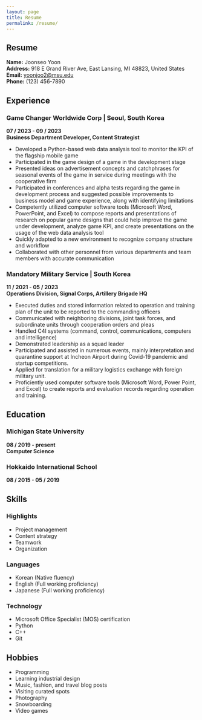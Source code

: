 ```yaml
---
layout: page
title: Resume
permalink: /resume/
---
```


## Resume

**Name:** Joonseo Yoon  
**Address:** 918 E Grand River Ave, East Lansing, MI 48823, United States  
**Email:** [yoonjoo2@msu.edu](mailto:johndoe@example.com)  
**Phone:** (123) 456-7890 

## Experience

### Game Changer Worldwide Corp | Seoul, South Korea
**07 / 2023 - 09 / 2023**  
**Business Department Developer, Content Strategist**  
- Developed a Python-based web data analysis tool to monitor the KPI of the flagship mobile game
- Participated in the game design of a game in the development stage
- Presented ideas on advertisement concepts and catchphrases for seasonal events of the game in service during meetings with the cooperative firm
- Participated in conferences and alpha tests regarding the game in development process and suggested possible improvements to business model and game experience, along with identifying limitations
- Competently utilized computer software tools (Microsoft Word, PowerPoint, and Excel) to compose reports and presentations of research on popular game designs that could help improve the game under development, analyze game KPI, and create presentations on the usage of the web data analysis tool
- Quickly adapted to a new environment to recognize company structure and workflow
- Collaborated with other personnel from various departments and team members with accurate communication

### Mandatory Military Service | South Korea
**11 / 2021 - 05 / 2023**  
**Operations Division, Signal Corps, Artillery Brigade HQ**  
- Executed duties and stored information related to operation and training plan of the unit to be reported to the commanding officers
- Communicated  with neighboring divisions, joint task forces, and subordinate units through cooperation orders and pleas
- Handled C4I systems (command, control, communications, computers and intelligence)
- Demonstrated leadership as a squad leader
- Participated and assisted in numerous events, mainly interpretation and quarantine support at Incheon Airport during Covid-19 pandemic and startup competitions. 
- Applied for translation for a military logistics exchange with foreign military unit. 
- Proficiently used computer software tools (Microsoft Word, Power Point, and Excel) to create reports and evaluation records regarding operation and training.

## Education

### Michigan State University
**08 / 2019 - present**  
**Computer Science**

### Hokkaido International School
**08 / 2015 - 05 / 2019**

## Skills

### Highlights
- Project management
- Content strategy
- Teamwork
- Organization

### Languages
- Korean (Native fluency)
- English (Full working proficiency)
- Japanese (Full working proficiency)

### Technology
- Microsoft Office Specialist (MOS) certification
- Python
- C++
- Git

## Hobbies
- Programming
- Learning industrial design
- Music, fashion, and travel blog posts
- Visiting curated spots
- Photography
- Snowboarding
- Video games
